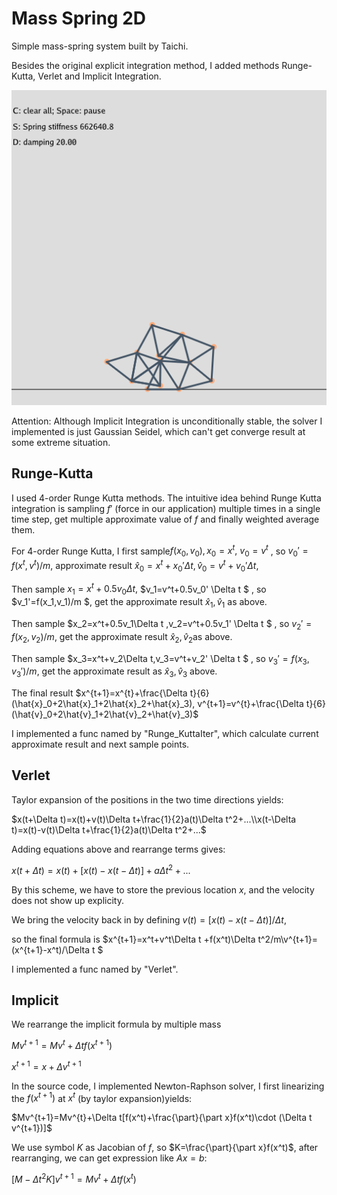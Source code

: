 # Mass Spring 2D

Simple mass-spring system built by Taichi.

Besides the original explicit integration method, I added methods Runge-Kutta, Verlet and Implicit Integration.

![image-20200729164822348](./image-20200729164822348.png)

Attention: Although Implicit Integration is unconditionally stable, the solver I implemented is just Gaussian Seidel, which can't get converge result at some extreme situation.

## Runge-Kutta

I used 4-order Runge Kutta methods. The intuitive idea behind Runge Kutta integration is sampling $f'$ (force in our application) multiple times in a single time step, get multiple approximate value of $f$ and finally weighted average them. 

For 4-order Runge Kutta, I first sample$f(x_0,v_0), x_0=x^t,$ $v_0=v^t$ , so $v_0'=f(x^t,v^t)/m$, approximate result $\hat{x}_0=x^t+x_0'\Delta t, \hat{v}_0=v^t+v_0'\Delta t$,

Then sample $x_1=x^t+0.5v_0\Delta t,$ $v_1=v^t+0.5v_0' \Delta t $ , so $v_1'=f(x_1,v_1)/m $, get the approximate result $\hat{x}_1,\hat{v}_1$ as above.

Then sample $x_2=x^t+0.5v_1\Delta t ,v_2=v^t+0.5v_1' \Delta t $ , so $v_2'=f(x_2,v_2)/m$,  get the approximate result $\hat{x}_2,\hat{v}_2$as  above.

Then sample $x_3=x^t+v_2\Delta t,v_3=v^t+v_2' \Delta t $ , so $v_3'=f(x_3,v_3')/m$, get the approximate result as $\hat{x}_3,\hat{v}_3$ above.

The final result $x^{t+1}=x^{t}+\frac{\Delta t}{6}(\hat{x}_0+2\hat{x}_1+2\hat{x}_2+\hat{x}_3), v^{t+1}=v^{t}+\frac{\Delta t}{6}(\hat{v}_0+2\hat{v}_1+2\hat{v}_2+\hat{v}_3)$

I implemented a func named by "Runge_KuttaIter", which calculate current approximate result and next sample points.

## Verlet

Taylor expansion of the positions in the two time directions yields:

$x(t+\Delta t)=x(t)+v(t)\Delta t+\frac{1}{2}a(t)\Delta t^2+...\\x(t-\Delta t)=x(t)-v(t)\Delta t+\frac{1}{2}a(t)\Delta t^2+...$

Adding equations above and rearrange terms gives:

$x(t+\Delta t)=x(t)+[x(t)-x(t-\Delta t)]+a\Delta t^2+...$

By this scheme,  we have to store the previous location $x$, and the velocity does not show up explicity. 

We bring the velocity back in by defining $v(t)=[x(t)-x(t-\Delta t)]/\Delta t$,

so the final formula is
$x^{t+1}=x^t+v^t\Delta t +f(x^t)\Delta t^2/m\\v^{t+1}=(x^{t+1}-x^t)/\Delta t $

I implemented a func named by "Verlet".

## Implicit

We rearrange the implicit formula by multiple mass

$Mv^{t+1}=Mv^t+\Delta t f(x^{t+1})$

$x^{t+1}=x+\Delta v^{t+1}$

In the source code, I implemented Newton-Raphson solver, I first linearizing the $f(x^{t+1})$ at $x^t$ (by taylor expansion)yields:

$Mv^{t+1}=Mv^{t}+\Delta t[f(x^t)+\frac{\part}{\part x}f(x^t)\cdot (\Delta t v^{t+1})]$

We use symbol $K$ as Jacobian of $f$, so $K=\frac{\part}{\part x}f(x^t)$, after rearranging, we can get expression like $Ax=b$:

$[M-\Delta t^2 K]v^{t+1}=Mv^t+\Delta tf(x^t)$

